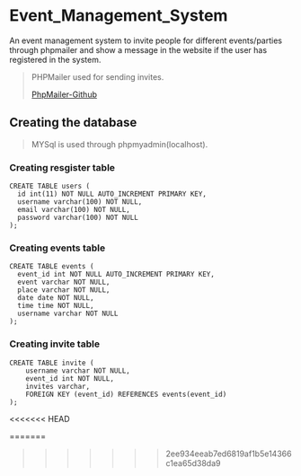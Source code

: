 # Event_Management_System

An event management system to invite people for different events/parties through phpmailer and show a message in the website if the user has registered in the system.

>PHPMailer used for sending invites.
>
>[PhpMailer-Github](https://github.com/PHPMailer/PHPMailer)

## Creating the database

>MYSql is used through phpmyadmin(localhost).

### Creating resgister table 

```
CREATE TABLE users (
  id int(11) NOT NULL AUTO_INCREMENT PRIMARY KEY,
  username varchar(100) NOT NULL,
  email varchar(100) NOT NULL,
  password varchar(100) NOT NULL
);
```

### Creating events table

```
CREATE TABLE events (
  event_id int NOT NULL AUTO_INCREMENT PRIMARY KEY,
  event varchar NOT NULL,
  place varchar NOT NULL,
  date date NOT NULL,
  time time NOT NULL,
  username varchar NOT NULL
);
```

### Creating invite table

```
CREATE TABLE invite (
    username varchar NOT NULL,
    event_id int NOT NULL,
    invites varchar,
    FOREIGN KEY (event_id) REFERENCES events(event_id)
);
```
<<<<<<< HEAD
 
=======
 
>>>>>>> 2ee934eeab7ed6819af1b5e14366c1ea65d38da9
